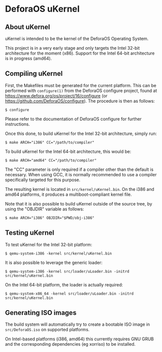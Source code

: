 DeforaOS uKernel
================

About uKernel
-------------

uKernel is intended to be the kernel of the DeforaOS Operating System.

This project is in a very early stage and only targets the Intel 32-bit
architecture for the moment (x86). Support for the Intel 64-bit architecture is
in progress (amd64).

Compiling uKernel
-----------------

First, the Makefiles must be generated for the current platform. This can be
performed with `configure(1)` from the DeforaOS configure project, found at
<https://www.defora.org/os/project/16/configure> (or
<https://github.com/DeforaOS/configure>). The procedure is then as follows:

    $ configure

Please refer to the documentation of DeforaOS configure for further
instructions.

Once this done, to build uKernel for the Intel 32-bit architecture, simply run:

    $ make ARCH="i386" CC="/path/to/compiler"

To build uKernel for the Intel 64-bit architecture, this would be:

    $ make ARCH="amd64" CC="/path/to/compiler"

The "CC" parameter is only required if a compiler other than the default is
necessary. When using GCC, it is normally recommended to use a compiler
specifically targeted for this purpose.

The resulting kernel is located in `src/kernel/uKernel.bin`. On the i386 and
amd64 platforms, it produces a multiboot-compliant kernel file.

Note that it is also possible to build uKernel outside of the source tree, by
using the "OBJDIR" variable as follows:

    $ make ARCH="i386" OBJDIR="$PWD/obj-i386"

Testing uKernel
---------------

To test uKernel for the Intel 32-bit platform:

    $ qemu-system-i386 -kernel src/kernel/uKernel.bin

It is also possible to leverage the generic loader:

    $ qemu-system-i386 -kernel src/loader/uLoader.bin -initrd src/kernel/uKernel.bin

On the Intel 64-bit platform, the loader is actually required:

    $ qemu-system-x86_64 -kernel src/loader/uLoader.bin -initrd src/kernel/uKernel.bin

Generating ISO images
---------------------

The build system will automatically try to create a bootable ISO image in
`src/DeforaOS.iso` on supported platforms.

On Intel-based platforms (i386, amd64) this currently requires GNU GRUB and the
corresponding dependencies (eg xorriso) to be installed.
